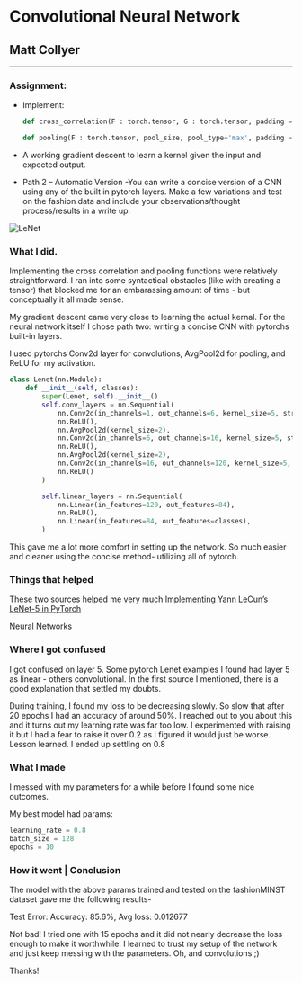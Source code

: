 # Convolutional Neural Network
## Matt Collyer
____
### Assignment:

* Implement:
  ```python
  def cross_correlation(F : torch.tensor, G : torch.tensor, padding = (0, 0), stride = (1, 1)) -> torch.tensor:

  def pooling(F : torch.tensor, pool_size, pool_type='max', padding = (0, 0), stride = (1, 1)) -> torch.tensor:
  ```
* A working gradient descent to learn a kernel given the input and expected output.

* Path 2 – Automatic Version
-You can write a concise version of a CNN using any of the built in pytorch layers. Make a few variations and test on the fashion data and include your observations/thought process/results in a write up.

![LeNet](https://external-content.duckduckgo.com/iu/?u=https%3A%2F%2Fcdn-images-1.medium.com%2Fmax%2F2000%2F1*1TI1aGBZ4dybR6__DI9dzA.png&f=1&nofb=1)

### What I did.
Implementing the cross correlation and pooling functions were relatively straightforward. I ran into some syntactical obstacles (like with creating a tensor) that blocked me for an embarassing amount of time - but conceptually it all made sense.

My gradient descent came very close to learning the actual kernal.
For the neural network itself I chose path two: writing a concise CNN with pytorchs built-in layers.

I used pytorchs Conv2d layer for convolutions, AvgPool2d for pooling, and ReLU for my activation.

```python
class Lenet(nn.Module):
    def __init__(self, classes):
        super(Lenet, self).__init__()
        self.conv_layers = nn.Sequential(            
            nn.Conv2d(in_channels=1, out_channels=6, kernel_size=5, stride=1, padding=2),
            nn.ReLU(),
            nn.AvgPool2d(kernel_size=2),
            nn.Conv2d(in_channels=6, out_channels=16, kernel_size=5, stride=1),
            nn.ReLU(),
            nn.AvgPool2d(kernel_size=2),
            nn.Conv2d(in_channels=16, out_channels=120, kernel_size=5, stride=1),
            nn.ReLU()
        )

        self.linear_layers = nn.Sequential(
            nn.Linear(in_features=120, out_features=84),
            nn.ReLU(),
            nn.Linear(in_features=84, out_features=classes),
        )

```
This gave me a lot more comfort in setting up the network. So much easier and cleaner using the concise method- utilizing all of pytorch. 

### Things that helped
These two sources helped me very much
[Implementing Yann LeCun’s LeNet-5 in PyTorch](https://towardsdatascience.com/implementing-yann-lecuns-lenet-5-in-pytorch-5e05a0911320)

[Neural Networks](https://pytorch.org/tutorials/beginner/blitz/neural_networks_tutorial.html)

### Where I got confused
I got confused on layer 5. Some pytorch Lenet examples I found had layer 5 as linear - others convolutional. In the first source I mentioned, there is a good explanation that settled my doubts.

During training, I found my loss to be decreasing slowly. So slow that after 20 epochs I had an accuracy of around 50%. I reached out to you about this and it turns out my learning rate was far too low. I experimented with raising it but I had a fear to raise it over 0.2  as I figured it would just be worse. Lesson learned. I ended up settling on 0.8

### What I made

I messed with my parameters for a while before I found some nice outcomes.

My best model had params:

```python
learning_rate = 0.8
batch_size = 128
epochs = 10
```

### How it went | Conclusion

The model with the above params trained and tested on the fashionMINST dataset gave me the following results- 

Test Error: 
 Accuracy: 85.6%, Avg loss: 0.012677 

Not bad! I tried one with 15 epochs and it did not nearly decrease the loss enough to make it worthwhile. 
I learned to trust my setup of the network and just keep messing with the parameters. Oh, and convolutions ;) 

Thanks!
